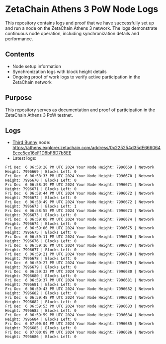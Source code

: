 # ZetaChain Athens 3 PoW Node Logs
This repository contains logs and proof that we have successfully set up and run a node on the ZetaChain Athens 3 network. The logs demonstrate continuous node operation, including synchronization details and performance.

## Contents
- Node setup information
- Synchronization logs with block height details
- Ongoing proof of work logs to verify active participation in the ZetaChain network

## Purpose
This repository serves as documentation and proof of participation in the ZetaChain Athens 3 PoW testnet.

## Logs

- [Third Bunny](https://thirdbunny.xyz/) node: https://athens.explorer.zetachain.com/address/0x225254d35dE666064Eccc5ce16eF1D8bF8D7b5EE
- Latest logs:
```
Fri Dec  6 06:58:28 PM UTC 2024 Your Node Height: 7996669 | Network Height: 7996669 | Blocks Left: 0
Fri Dec  6 06:58:33 PM UTC 2024 Your Node Height: 7996670 | Network Height: 7996670 | Blocks Left: 0
Fri Dec  6 06:58:39 PM UTC 2024 Your Node Height: 7996671 | Network Height: 7996671 | Blocks Left: 0
Fri Dec  6 06:58:44 PM UTC 2024 Your Node Height: 7996672 | Network Height: 7996672 | Blocks Left: 0
Fri Dec  6 06:58:49 PM UTC 2024 Your Node Height: 7996672 | Network Height: 7996673 | Blocks Left: 1
Fri Dec  6 06:58:55 PM UTC 2024 Your Node Height: 7996673 | Network Height: 7996673 | Blocks Left: 0
Fri Dec  6 06:59:00 PM UTC 2024 Your Node Height: 7996674 | Network Height: 7996674 | Blocks Left: 0
Fri Dec  6 06:59:06 PM UTC 2024 Your Node Height: 7996675 | Network Height: 7996675 | Blocks Left: 0
Fri Dec  6 06:59:11 PM UTC 2024 Your Node Height: 7996676 | Network Height: 7996676 | Blocks Left: 0
Fri Dec  6 06:59:16 PM UTC 2024 Your Node Height: 7996677 | Network Height: 7996677 | Blocks Left: 0
Fri Dec  6 06:59:21 PM UTC 2024 Your Node Height: 7996678 | Network Height: 7996678 | Blocks Left: 0
Fri Dec  6 06:59:27 PM UTC 2024 Your Node Height: 7996679 | Network Height: 7996679 | Blocks Left: 0
Fri Dec  6 06:59:32 PM UTC 2024 Your Node Height: 7996680 | Network Height: 7996680 | Blocks Left: 0
Fri Dec  6 06:59:37 PM UTC 2024 Your Node Height: 7996681 | Network Height: 7996681 | Blocks Left: 0
Fri Dec  6 06:59:43 PM UTC 2024 Your Node Height: 7996682 | Network Height: 7996682 | Blocks Left: 0
Fri Dec  6 06:59:48 PM UTC 2024 Your Node Height: 7996682 | Network Height: 7996682 | Blocks Left: 0
Fri Dec  6 06:59:53 PM UTC 2024 Your Node Height: 7996683 | Network Height: 7996683 | Blocks Left: 0
Fri Dec  6 06:59:59 PM UTC 2024 Your Node Height: 7996684 | Network Height: 7996684 | Blocks Left: 0
Fri Dec  6 07:00:04 PM UTC 2024 Your Node Height: 7996685 | Network Height: 7996685 | Blocks Left: 0
Fri Dec  6 07:00:09 PM UTC 2024 Your Node Height: 7996686 | Network Height: 7996686 | Blocks Left: 0
```
